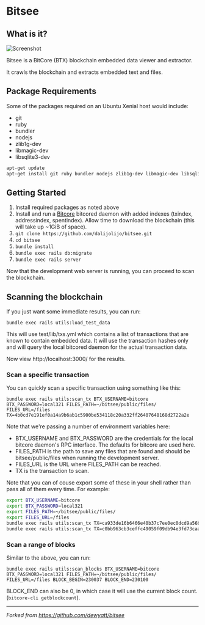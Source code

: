 # Bitsee

## What is it?
![Screenshot](/../screenshots/screenshots/bitsee.png?raw=true "Screenshot")

Bitsee is a BitCore (BTX) blockchain embedded data viewer and extractor.

It crawls the blockchain and extracts embedded text and files.

## Package Requirements
Some of the packages required on an Ubuntu Xenial host would include:
* git
* ruby
* bundler
* nodejs
* zlib1g-dev
* libmagic-dev
* libsqlite3-dev

```sh
apt-get update
apt-get install git ruby bundler nodejs zlib1g-dev libmagic-dev libsqlite3-dev
```

## Getting Started
1. Install required packages as noted above
2. Install and run a [Bitcore](https://bitcore.io/guides/full-node) bitcored daemon with added indexes (txindex, addressindex, spentindex). Allow time to download the blockchain (this will take up ~1GiB of space).
3. `git clone https://github.com/dalijolijo/bitsee.git`
4. `cd bitsee`
5. `bundle install`
6. `bundle exec rails db:migrate`
7. `bundle exec rails server`

Now that the development web server is running, you can proceed to scan the blockchain.

## Scanning the blockchain
If you just want some immediate results, you can run:

`bundle exec rails utils:load_test_data`

This will use test/lib/txs.yml which contains a list of transactions that are known to contain embedded data.
It will use the transaction hashes only and will query the local bitcored daemon for the actual transaction data.

Now view http://localhost:3000/ for the results.

### Scan a specific transaction
You can quickly scan a specific transaction using something like this:

`bundle exec rails utils:scan_tx BTX_USERNAME=bitcore BTX_PASSWORD=local321 FILES_PATH=~/bitsee/public/files/ FILES_URL=/files TX=4b0cd7e191ef0a14a9b6ab1c5900be534118c20a332ff26407648168d2722a2e`

Note that we're passing a number of environment variables here:
* BTX_USERNAME and BTX_PASSWORD are the credentials for the local bitcore daemon's RPC interface. The defaults for bitcore are used here.
* FILES_PATH is the path to save any files that are found and should be bitsee/public/files when running the development server.
* FILES_URL is the URL where FILES_PATH can be reached.
* TX is the transaction to scan.

Note that you can of couse export some of these in your shell rather than pass all of them every time. For example:
```sh
export BTX_USERNAME=bitcore
export BTX_PASSWORD=local321
export FILES_PATH=~/bitsee/public/files/
export FILES_URL=/files
bundle exec rails utils:scan_tx TX=ca933de16b6466e40b37c7ee0ec0dcd9a56bc365a567a5fff81ba4927dd61e23
bundle exec rails utils:scan_tx TX=c0bb963cb3ceffc49059f09db94e3fd73caa3b7a8e005160d49e99020ff6b51a:
```

### Scan a range of blocks

Similar to the above, you can run:

`bundle exec rails utils:scan_blocks BTX_USERNAME=bitcore BTX_PASSWORD=local321 FILES_PATH=~/bitsee/public/files/ FILES_URL=/files BLOCK_BEGIN=230037 BLOCK_END=230100`

BLOCK_END can also be 0, in which case it will use the current block count. (`bitcore-cli getblockcount`).

---
*Forked from https://github.com/dewyatt/bitsee*
